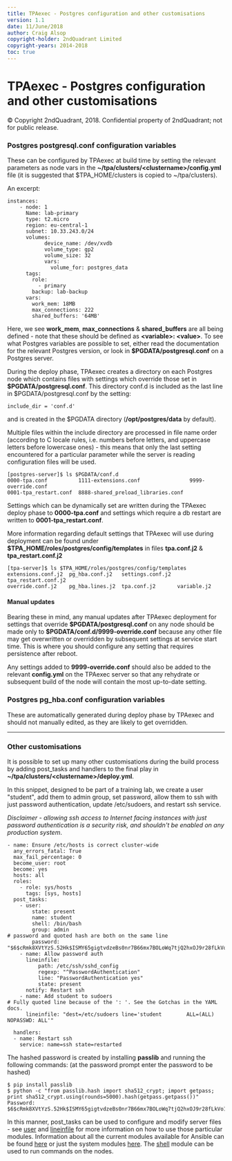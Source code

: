 ```yaml
---
title: TPAexec - Postgres configuration and other customisations
version: 1.1
date: 11/June/2018
author: Craig Alsop
copyright-holder: 2ndQuadrant Limited
copyright-years: 2014-2018
toc: true
---
```


TPAexec - Postgres configuration and other customisations
==================

© Copyright 2ndQuadrant, 2018. Confidential property of 2ndQuadrant; not for public release.

### Postgres postgresql.conf configuration variables

These can be configured by TPAexec at build time by setting the relevant parameters as node vars in the **~/tpa/clusters/\<clustername>/config.yml** file (it is suggested that $TPA_HOME/clusters is copied to ~/tpa/clusters).

An excerpt:

```
instances:
    - node: 1
      Name: lab-primary
      type: t2.micro
      region: eu-central-1
      subnet: 10.33.243.0/24
      volumes:
            device_name: /dev/xvdb
            volume_type: gp2
            volume_size: 32
            vars:
              volume_for: postgres_data
      tags:
        role:
          - primary
        backup: lab-backup
      vars:
        work_mem: 18MB
        max_connections: 222
        shared_buffers: '64MB'
```

Here, we see **work_mem**, **max_connections** & **shared_buffers** are all being defined - note that these should be defined as **\<variable>: \<value>**. To see what Postgres variables are possible to set, either read the documentation for the relevant Postgres version, or look in **\$PGDATA/postgresql.conf** on a Postgres server. 

During the deploy phase, TPAexec creates a directory on each Postgres node which contains files with settings which override those set in **\$PGDATA/postgresql.conf**. This directory conf.d is included as the last line in \$PGDATA/postgresql.conf by the setting:

```
include_dir = 'conf.d'
```

and is created in the $PGDATA directory (**/opt/postgres/data** by default).

Multiple files within the include directory are processed in file name order (according to C locale rules, i.e. numbers before letters, and uppercase letters before lowercase ones) - this means that only the last setting encountered for a particular parameter while the server is reading configuration files will be used. 

```
[postgres-server]$ ls $PGDATA/conf.d
0000-tpa.conf          1111-extensions.conf                9999-override.conf
0001-tpa_restart.conf  8888-shared_preload_libraries.conf
```

Settings which can be dynamically set are written during the TPAexec deploy phase to **0000-tpa.conf** and settings which require a db restart are written to **0001-tpa_restart.conf**.

More information regarding default settings that TPAexec will use during deployment can be found under **$TPA_HOME/roles/postgres/config/templates** in files **tpa.conf.j2** & **tpa_restart.conf.j2**

```
[tpa-server]$ ls $TPA_HOME/roles/postgres/config/templates
extensions.conf.j2  pg_hba.conf.j2   settings.conf.j2  tpa_restart.conf.j2
override.conf.j2    pg_hba.lines.j2  tpa.conf.j2       variable.j2
```

#### Manual updates

Bearing these in mind, any manual updates after TPAexec deployment for settings that override **\$PGDATA/postgresql.conf** on any node should be made only to **\$PGDATA/conf.d/9999-override.conf** because any other file may get overwritten or overridden by subsequent settings at service start time. This is where you should configure any setting that requires persistence after reboot.

Any settings added to **9999-override.conf** should also be added to the relevant **config.yml** on the TPAexec server so that any rehydrate or subsequent build of the node will contain the most up-to-date setting.

### Postgres pg_hba.conf configuration variables

These are automatically generated during deploy phase by TPAexec and should not manually edited, as they are likely to get overridden.

------

### Other customisations

It is possible to set up many other customisations during the build process by adding post_tasks and handlers to the final play in **~/tpa/clusters/\<clustername>/deploy.yml**.

In this snippet, designed to be part of a training lab, we create a user "student", add them to admin group, set password, allow them to ssh with just password authentication, update /etc/sudoers, and restart ssh service. 

*Disclaimer - allowing ssh access to Internet facing instances with just password authentication is a security risk, and shouldn't be enabled on any production system*.

```
- name: Ensure /etc/hosts is correct cluster-wide
  any_errors_fatal: True
  max_fail_percentage: 0
  become_user: root
  become: yes
  hosts: all
  roles:
    - role: sys/hosts
      tags: [sys, hosts]
  post_tasks:
    - user:
        state: present
        name: student
        shell: /bin/bash
        group: admin
# password and quoted hash are both on the same line
        password: "$6$cRmk8XVtYzS.52Hk$ISMY65gigtvdzeBs0nr7B66mx7BOLoWq7tjQ2hxOJ9r28fLkVo1RscMhW9t2ortjwWSi5EUq7pLmoL84AEpUl/"
    - name: Allow password auth
      lineinfile:
          path: /etc/ssh/sshd_config
          regexp: "^PasswordAuthentication"
          line: "PasswordAuthentication yes"
          state: present
      notify: Restart ssh
    - name: Add student to sudoers
# Fully quoted line because of the ': '. See the Gotchas in the YAML docs.
      lineinfile: "dest=/etc/sudoers line='student        ALL=(ALL)       NOPASSWD: ALL'"

  handlers:
  - name: Restart ssh
    service: name=ssh state=restarted
```

The hashed password is created by installing **passlib** and running the following commands: (at the password prompt enter the password to be hashed)

```
$ pip install passlib
$ python -c "from passlib.hash import sha512_crypt; import getpass; print sha512_crypt.using(rounds=5000).hash(getpass.getpass())"
Password:
$6$cRmk8XVtYzS.52Hk$ISMY65gigtvdzeBs0nr7B66mx7BOLoWq7tjQ2hxOJ9r28fLkVo1RscMhW9t2ortjwWSi5EUq7pLmoL84AEpUl/
```

In this manner, post_tasks can be used to configure and modify server files - see [user](http://docs.ansible.com/ansible/latest/modules/user_module.html#user-module) and [lineinfile](http://docs.ansible.com/ansible/latest/modules/lineinfile_module.html) for more information on how to use those particular modules. Information about all the current modules available for Ansible can be found [here](http://docs.ansible.com/ansible/latest/modules/list_of_all_modules.html) or just the system modules [here](http://docs.ansible.com/ansible/latest/modules/list_of_system_modules.html). The [shell](http://docs.ansible.com/ansible/latest/modules/shell_module.html#shell-module) module can be used to run commands on the nodes.

[^Information Classification: Confidential]: [ISP008] Information Classification Policy

